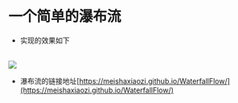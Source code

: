 # 一个简单的瀑布流
- 实现的效果如下
<br/>
<img src="jdfw.gif">

- 瀑布流的链接地址[https://meishaxiaozi.github.io/WaterfallFlow/](https://meishaxiaozi.github.io/WaterfallFlow/)


